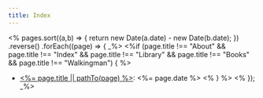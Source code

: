 ```yaml
---
title: Index
---
```


<% pages.sort((a,b) => {
    return new Date(a.date) - new Date(b.date);
})
.reverse()
.forEach((page) => { _%>
    <%if (page.title !== "About" && page.title !== "Index" && page.title !== "Library" && page.title !== "Books" && page.title !== "Walkingman") { %>
* [<%= page.title || pathTo(page) %>](<%= pathTo(page) %>): <%= page.date %>
    <% } %>
<% }); _%>